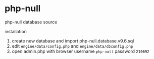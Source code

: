 php-null
========

php-null database source

installation

1. create new database and import php-null.database.v9.6.sql
2. edit `engine/data/config.php` and `engine/data/dbconfig.php`
3. open admin.php with browser username `php-null` password `210692`